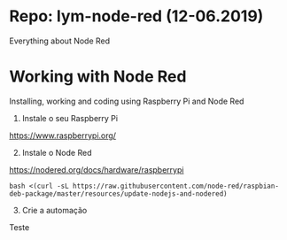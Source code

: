 # Repo: lym-node-red (12-06.2019)
 
Everything about Node Red

# Working with Node Red

Installing, working and coding using Raspberry Pi and Node Red

1) Instale o seu Raspberry Pi 

  https://www.raspberrypi.org/	

2) Instale o Node Red

  https://nodered.org/docs/hardware/raspberrypi

	bash <(curl -sL https://raw.githubusercontent.com/node-red/raspbian-deb-package/master/resources/update-nodejs-and-nodered)

3) Crie a automação

  Teste
